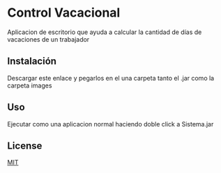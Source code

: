 # Control Vacacional

Aplicacion de escritorio que ayuda a calcular la cantidad de días de vacaciones de un trabajador

## Instalación

Descargar este enlace y pegarlos en el una carpeta tanto el .jar como la carpeta images

## Uso

Ejecutar como una aplicacion normal haciendo doble click a Sistema.jar

## License

[MIT](https://choosealicense.com/licenses/mit/)

